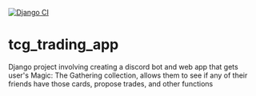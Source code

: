 [![Django CI](https://github.com/Kettelcorn/tcg-trading-app/actions/workflows/django.yml/badge.svg)](https://github.com/Kettelcorn/tcg-trading-app/actions/workflows/django.yml)
# tcg_trading_app
Django project involving creating a discord bot and web app that gets user's Magic: The Gathering collection, allows them to see if any of their friends have those cards, propose trades, and other functions
